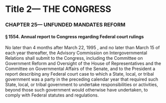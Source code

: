
# Title 2— THE CONGRESS
### CHAPTER 25— UNFUNDED MANDATES REFORM
#### § 1554. Annual report to Congress regarding Federal court rulings

No later than 4 months after March 22, 1995 , and no later than March 15 of each year thereafter, the Advisory Commission on Intergovernmental Relations shall submit to the Congress, including the Committee on Government Reform and Oversight of the House of Representatives and the Committee on Governmental Affairs of the Senate, and to the President a report describing any Federal court case to which a State, local, or tribal government was a party in the preceding calendar year that required such State, local, or tribal government to undertake responsibilities or activities, beyond those such government would otherwise have undertaken, to comply with Federal statutes and regulations.
